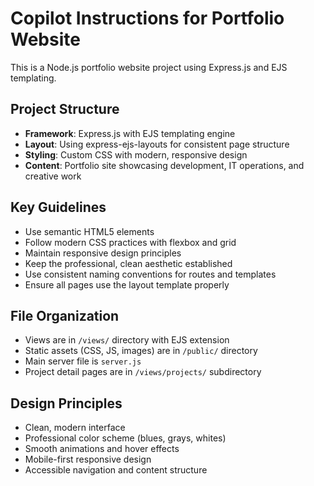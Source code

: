 <!-- Use this file to provide workspace-specific custom instructions to Copilot. For more details, visit https://code.visualstudio.com/docs/copilot/copilot-customization#_use-a-githubcopilotinstructionsmd-file -->

# Copilot Instructions for Portfolio Website

This is a Node.js portfolio website project using Express.js and EJS templating.

## Project Structure
- **Framework**: Express.js with EJS templating engine
- **Layout**: Using express-ejs-layouts for consistent page structure
- **Styling**: Custom CSS with modern, responsive design
- **Content**: Portfolio site showcasing development, IT operations, and creative work

## Key Guidelines
- Use semantic HTML5 elements
- Follow modern CSS practices with flexbox and grid
- Maintain responsive design principles
- Keep the professional, clean aesthetic established
- Use consistent naming conventions for routes and templates
- Ensure all pages use the layout template properly

## File Organization
- Views are in `/views/` directory with EJS extension
- Static assets (CSS, JS, images) are in `/public/` directory
- Main server file is `server.js`
- Project detail pages are in `/views/projects/` subdirectory

## Design Principles
- Clean, modern interface
- Professional color scheme (blues, grays, whites)
- Smooth animations and hover effects
- Mobile-first responsive design
- Accessible navigation and content structure
